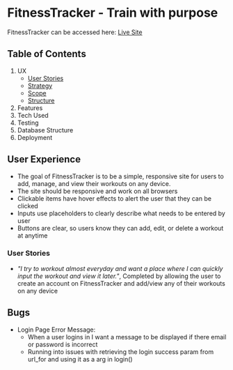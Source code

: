 # FitnessTracker - Train with purpose

FitnessTracker can be accessed here: [Live Site](https://fitness-tracker-ms3.herokuapp.com/)


## Table of Contents
1. UX
   - [User Stories]()
   - [Strategy]()
   - [Scope]()
   - [Structure]()
2. Features
3. Tech Used
4. Testing
5. Database Structure
6. Deployment


## User Experience
- The goal of FitnessTracker is to be a simple, responsive site for users to add, manage, and view their workouts on any device. 
- The site should be responsive and work on all browsers
- Clickable items have hover effects to alert the user that they can be clicked
- Inputs use placeholders to clearly describe what needs to be entered by user
- Buttons are clear, so users know they can add, edit, or delete a workout at anytime 

### User Stories
- _"I try to workout almost everyday and want a place where I can quickly input the workout and view it later."_, Completed by allowing the user to create an account on FitnessTracker and add/view any of their workouts on any device


## Bugs 
 - Login Page Error Message:
   - When a user logins in I want a message to be displayed if there email or password is incorrect
   - Running into issues with retrieving the login success param from url_for and using it as a arg in login() 

